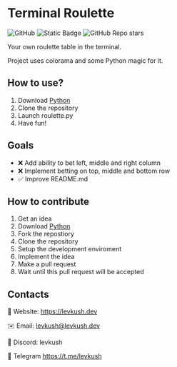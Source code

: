 # Terminal Roulette
![GitHub](https://img.shields.io/github/license/levkush/terminalroulette)
![Static Badge](https://img.shields.io/badge/version-v1.0-red)
![GitHub Repo stars](https://img.shields.io/github/stars/levkush/terminalroulette)

Your own roulette table in the terminal.

Project uses colorama and some Python magic for it.

## How to use?
1. Download [Python](https://python.org)
2. Clone the repository
3. Launch roulette.py
4. Have fun! 

## Goals
* ❌ Add ability to bet left, middle and right column
* ❌ Implement betting on top, middle and bottom row
* ✅ Improve README.md

## How to contribute
1. Get an idea
2. Download [Python](https://python.org)
3. Fork the repostiory
4. Clone the repository
5. Setup the development enviroment
6. Implement the idea
7. Make a pull request
8. Wait until this pull request will be accepted

## Contacts
🔗 Website: https://levkush.dev

✉️ Email: levkush@levkush.dev

💬 Discord: levkush

💬 Telegram https://t.me/levkush